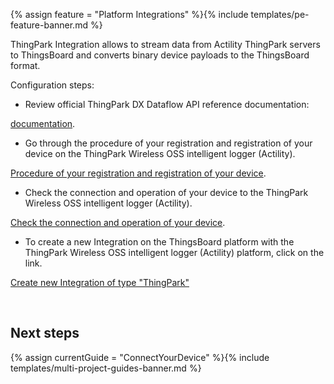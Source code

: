 {% assign feature = "Platform Integrations" %}{% include templates/pe-feature-banner.md %}


ThingPark Integration allows to stream data from Actility ThingPark servers to ThingsBoard and converts binary device payloads to the ThingsBoard format.

<object width="100%" style="max-width: max-content;" data="/images/user-guide/integrations/thingpark-integration.svg"></object>

Configuration steps:
- Review official  ThingPark DX Dataflow API reference documentation:

[documentation](https://www.actility.com/thingpark-documentation-portal/).

- Go through the procedure of your registration and registration of your device on the ThingPark Wireless OSS intelligent logger (Actility).

[Procedure of your registration and registration of your device](https://thingparkenterprise.eu.actility.com/tpe/#/login).

- Check the connection and operation of your device to the ThingPark Wireless OSS intelligent logger (Actility).

[Check the connection and operation of your device](https://thingparkenterprise.eu.actility.com/thingpark/wlogger/gui/).

- To create a new Integration on the ThingsBoard platform with the ThingPark Wireless OSS intelligent logger (Actility) platform, click on the link.

[Create new Integration of type "ThingPark"](/docs/samples/abeeway/tracker)

<br>

## Next steps

 {% assign currentGuide = "ConnectYourDevice" %}{% include templates/multi-project-guides-banner.md %}
